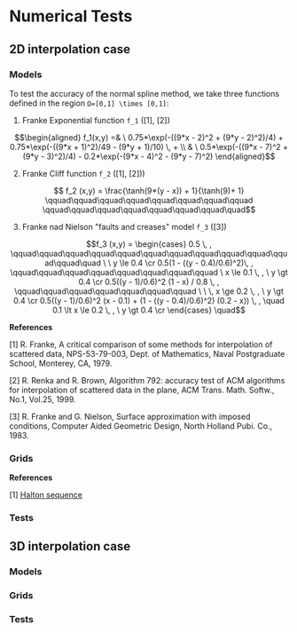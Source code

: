 # Numerical Tests

## 2D interpolation case

### Models

To test the accuracy of the normal spline method, we take three functions defined in the region ``Ω=[0,1] \times [0,1]``:

1. Franke Exponential function ``f_1`` ([1], [2])

```math
\begin{aligned}
f_1(x,y) =& \ 0.75*\exp(-((9*x - 2)^2 + (9*y - 2)^2)/4) + 0.75*\exp(-((9*x + 1)^2)/49 - (9*y + 1)/10) \, +
\\
& \ 0.5*\exp(-((9*x - 7)^2 + (9*y - 3)^2)/4) - 0.2*\exp(-(9*x - 4)^2 - (9*y - 7)^2)
\end{aligned}
```

2. Franke Cliff function ``f_2`` ([1], [2]))

```math
    f_2 (x,y) = \frac{\tanh(9*(y - x)) + 1}{\tanh(9)+ 1} \qquad\qquad\qquad\qquad\qquad\qquad\qquad\qquad \qquad\qquad\qquad\qquad\qquad\qquad\qquad\quad
```

3. Franke nad Nielson "faults and creases" model ``f_3`` ([3]) 

```math
f_3 (x,y) = \begin{cases}
            0.5 \, ,  \qquad\qquad\qquad\qquad\qquad\qquad\qquad\qquad\qquad\qquad\qquad\qquad\quad \ \ y \le 0.4  \cr
            0.5(1 - ((y - 0.4)/0.6)^2)\, ,  \qquad\qquad\qquad\qquad\qquad\qquad\qquad\qquad \  x \le 0.1 \, , \ y \gt 0.4  \cr
            0.5((y - 1)/0.6)^2 (1 - x) / 0.8 \, ,  \qquad\qquad\qquad\qquad\qquad\qquad\qquad \ \ \,   x \ge 0.2 \, , \ y \gt 0.4  \cr
            0.5((y - 1)/0.6)^2 (x - 0.1) + (1 - ((y - 0.4)/0.6)^2) (0.2 - x)) \, ,  \quad  0.1 \lt x \le 0.2 \, , \ y \gt 0.4  \cr
            \end{cases} 
            \quad
```


**References**

[1] R. Franke, A critical comparison of some methods for interpolation of scattered
data, NPS-53-79-003, Dept. of Mathematics, Naval Postgraduate School, Monterey, CA, 1979.

[2] R. Renka and R. Brown, Algorithm 792: accuracy test of ACM algorithms for interpolation of scattered data in the plane, ACM Trans. Math. Softw., No.1, Vol.25, 1999. 

[3] R. Franke and G. Nielson, Surface approximation with imposed conditions, Computer Aided Geometric Design, North Holland Pubi. Co., 1983. 

### Grids


**References**

[1] [Halton sequence](https://en.wikipedia.org/wiki/Halton_sequence)


### Tests



## 3D interpolation case

### Models

### Grids

### Tests

